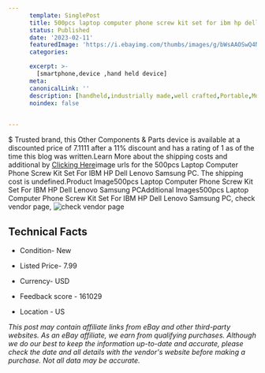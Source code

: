 ```yaml
---
      template: SinglePost
      title: 500pcs laptop computer phone screw kit set for ibm hp dell lenovo samsung pc
      status: Published
      date: '2023-02-11'
      featuredImage: 'https://i.ebayimg.com/thumbs/images/g/bWsAAOSwQ4NjH-X9/s-l225.jpg'
      categories: 

      excerpt: >-
        [smartphone,device ,hand held device]
      meta:
      canonicalLink: ''
      description: [handheld,industrially made,well crafted,Portable,Mobile,Compact,Convenient,Lightweight,Maneuverable,Man-portable,Miniature,Carriable,Hand-held,Light,Holdable,Transportable,Mobile device,Pocket-sized,On-the-go,Wireless,Cordless,Compact size,Convenient size, smartphone,device ,hand held device]
      noindex: false

        
---
```

$
    Trusted brand, this Other Components & Parts device is available at a discounted price of 7.1111 after a 11% discount and has a rating of 1 as of the time this blog was written.Learn More about the shipping costs and additional by [Clicking Here](https://www.ebay.com/itm/275536823440?hash=item4027464490%3Ag%3AbWsAAOSwQ4NjH-X9&mkevt=1&mkcid=1&mkrid=711-53200-19255-0&campid=%253CePNCampaignId%253E&customid=%253CreferenceId%253E&toolid=10049)image urls for the 500pcs Laptop Computer Phone Screw Kit Set For IBM HP Dell Lenovo Samsung PC. The shipping cost is undefined.Product Image500pcs Laptop Computer Phone Screw Kit Set For IBM HP Dell Lenovo Samsung PCAdditional Images500pcs Laptop Computer Phone Screw Kit Set For IBM HP Dell Lenovo Samsung PC, check vendor page, ![check vendor page](https://origin-galleryplus.ebayimg.com/ws/web/275536823440_2_0_1/225x225.jpg,https://origin-galleryplus.ebayimg.com/ws/web/275536823440_3_0_1/225x225.jpg,https://origin-galleryplus.ebayimg.com/ws/web/275536823440_4_0_1/225x225.jpg,https://origin-galleryplus.ebayimg.com/ws/web/275536823440_5_0_1/225x225.jpg,https://origin-galleryplus.ebayimg.com/ws/web/275536823440_6_0_1/225x225.jpg,https://origin-galleryplus.ebayimg.com/ws/web/275536823440_7_0_1/225x225.jpg,https://origin-galleryplus.ebayimg.com/ws/web/275536823440_8_0_1/225x225.jpg,https://origin-galleryplus.ebayimg.com/ws/web/275536823440_9_0_1/225x225.jpg,https://origin-galleryplus.ebayimg.com/ws/web/275536823440_10_0_1/225x225.jpg,https://origin-galleryplus.ebayimg.com/ws/web/275536823440_11_0_1/225x225.jpg,https://origin-galleryplus.ebayimg.com/ws/web/275536823440_12_0_1/225x225.jpg)
    
    

 ## Technical Facts 



     
      

 - Condition- New 


      

 - Listed Price- 7.99 


      

 - Currency- USD 


      

 - Feedback score - 161029 


      

 - Location - US 


      
      

 *_This post may contain affiliate links from eBay and other third-party websites. As an eBay affiliate, we earn from qualifying purchases. Although we do our best to keep the information up-to-date and accurate, please check the date and all details with the vendor's website before making a purchase. Not all data may be accurate._*



    
    
    
    
    